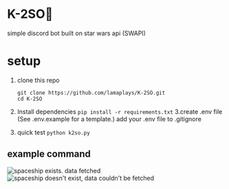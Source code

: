 # K-2SO🤖
simple discord bot built on star wars api (SWAPI) 

# setup
1. clone this repo
   ```
   git clone https://github.com/lamaplays/K-2SO.git
   cd K-2SO
   ```
2. Install dependencies
   ``` pip install -r requirements.txt ```
3.create .env file
  (See .env.example for a template.)
add your .env file to .gitignore

4. quick test
   ``` python k2so.py ```

## example command 
![spaceship exists. data fetched](imgs/example1.jpeg)
![spaceship doesn't exist, data couldn't be fetched](imgs/example2.jpeg)




   
   
